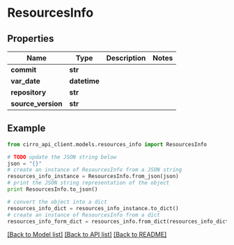 # ResourcesInfo


## Properties

Name | Type | Description | Notes
------------ | ------------- | ------------- | -------------
**commit** | **str** |  | 
**var_date** | **datetime** |  | 
**repository** | **str** |  | 
**source_version** | **str** |  | 

## Example

```python
from cirro_api_client.models.resources_info import ResourcesInfo

# TODO update the JSON string below
json = "{}"
# create an instance of ResourcesInfo from a JSON string
resources_info_instance = ResourcesInfo.from_json(json)
# print the JSON string representation of the object
print ResourcesInfo.to_json()

# convert the object into a dict
resources_info_dict = resources_info_instance.to_dict()
# create an instance of ResourcesInfo from a dict
resources_info_form_dict = resources_info.from_dict(resources_info_dict)
```
[[Back to Model list]](../README.md#documentation-for-models) [[Back to API list]](../README.md#documentation-for-api-endpoints) [[Back to README]](../README.md)


